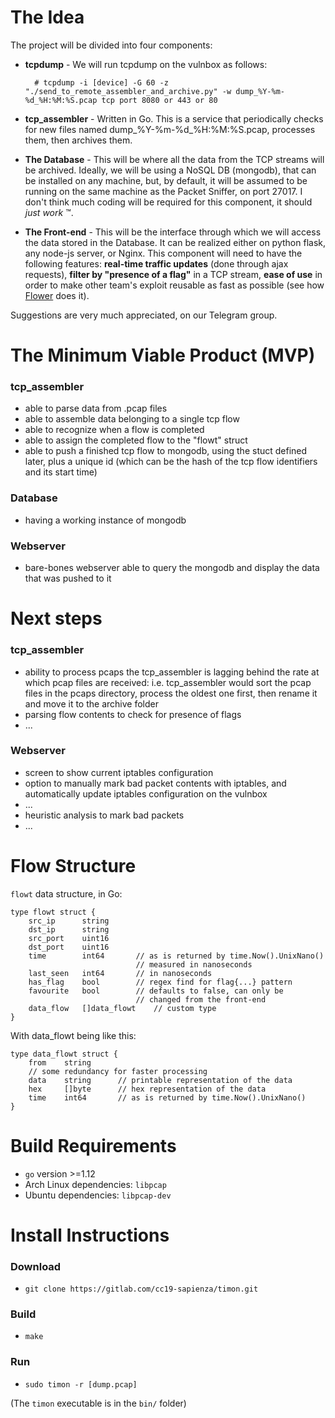 # The Idea

The project will be divided into four components:

* **tcpdump** - We will run tcpdump on the vulnbox as follows:
    
        # tcpdump -i [device] -G 60 -z "./send_to_remote_assembler_and_archive.py" -w dump_%Y-%m-%d_%H:%M:%S.pcap tcp port 8080 or 443 or 80

* **tcp_assembler** - Written in Go. This is a service that periodically checks for new files named dump_%Y-%m-%d_%H:%M:%S.pcap, processes them, then archives them.
* **The Database** - This will be where all the data from the TCP streams will be archived. Ideally, we will be using a NoSQL DB (mongodb), that can be installed on any machine, but, by default, it will be assumed to be running on the same machine as the Packet Sniffer, on port 27017. I don't think much coding will be required for this component, it should *just work* ™.
* **The Front-end** - This will be the interface through which we will access the data stored in the Database. It can be realized either on python flask, any node-js server, or Nginx. This component will need to have the following features: **real-time traffic updates** (done through ajax requests), **filter by "presence of a flag"** in a TCP stream, **ease of use** in order to make other team's exploit reusable as fast as possible (see how [Flower](https://github.com/secgroup/flower) does it).

Suggestions are very much appreciated, on our Telegram group.

# The Minimum Viable Product (MVP)

### tcp_assembler
* able to parse data from .pcap files
* able to assemble data belonging to a single tcp flow
* able to recognize when a flow is completed
* able to assign the completed flow to the "flowt" struct
* able to push a finished tcp flow to mongodb, using the stuct defined later, plus a unique id (which can be the hash of the tcp flow identifiers and its start time)

### Database
* having a working instance of mongodb

### Webserver
* bare-bones webserver able to query the mongodb and display the data that was pushed to it

# Next steps

### tcp_assembler
* ability to process pcaps the tcp_assembler is lagging behind the rate at which pcap files are received: i.e. tcp_assembler would sort the pcap files in the pcaps directory, process the oldest one first, then rename it and move it to the archive folder
* parsing flow contents to check for presence of flags
* ... 

### Webserver
* screen to show current iptables configuration
* option to manually mark bad packet contents with iptables, and automatically update iptables configuration on the vulnbox
* ...
* heuristic analysis to mark bad packets
* ...

# Flow Structure
`flowt` data structure, in Go:

    type flowt struct {
        src_ip      string
        dst_ip      string
        src_port    uint16
        dst_port    uint16
        time        int64       // as is returned by time.Now().UnixNano()
                                // measured in nanoseconds
        last_seen   int64       // in nanoseconds
        has_flag    bool        // regex find for flag{...} pattern
        favourite   bool        // defaults to false, can only be
                                // changed from the front-end
        data_flow   []data_flowt    // custom type
    }

With data_flowt being like this:

    type data_flowt struct {
        from    string
        // some redundancy for faster processing
        data    string      // printable representation of the data
        hex     []byte      // hex representation of the data
        time    int64       // as is returned by time.Now().UnixNano()
    }


# Build Requirements

* `go` version >=1.12
* Arch Linux dependencies: `libpcap`
* Ubuntu dependencies: `libpcap-dev`

# Install Instructions

### Download
* `git clone https://gitlab.com/cc19-sapienza/timon.git`

### Build
* `make`

### Run
* `sudo timon -r [dump.pcap]`

(The `timon` executable is in the `bin/` folder)
